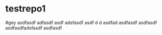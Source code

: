 # testrepo1
#gey
asdfasdf
adfasdf
asdf
adsfasdf
asdf
d
d
asdfad
asdfasdf
asdfasdf
asdfasdfadsfasdf
asdfasdf
